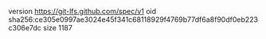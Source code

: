 version https://git-lfs.github.com/spec/v1
oid sha256:ce305e0997ae3024e45f341c68118929f4769b77df6a8f90df0eb223c306e7dc
size 1187
